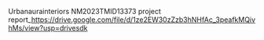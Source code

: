 Urbanaurainteriors NM2023TMID13373
project report_https://drive.google.com/file/d/1ze2EW30zZzb3hNHfAc_3peafkMQivhMs/view?usp=drivesdk
